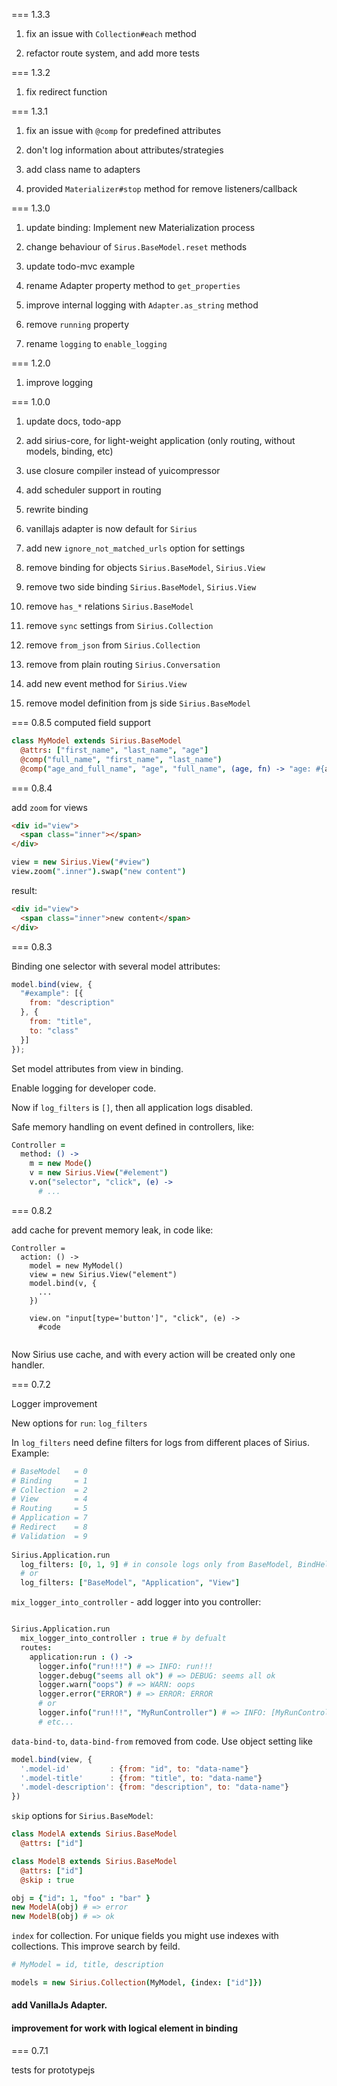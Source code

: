 === 1.3.3

1. fix an issue with `Collection#each` method

2. refactor route system, and add more tests

=== 1.3.2

1. fix redirect function


=== 1.3.1
1. fix an issue with `@comp` for predefined attributes

2. don't log information about attributes/strategies

3. add class name to adapters

4. provided `Materializer#stop` method for remove listeners/callback 

=== 1.3.0

1. update binding: Implement new Materialization process

2. change behaviour of `Sirus.BaseModel.reset` methods

3. update todo-mvc example

4. rename Adapter property method to `get_properties`

5. improve internal logging with `Adapter.as_string` method

6. remove `running` property

7. rename `logging` to `enable_logging`


=== 1.2.0

1. improve logging

=== 1.0.0

1. update docs, todo-app

2. add sirius-core, for light-weight application (only routing, without models, binding, etc)

3. use closure compiler instead of yuicompressor

4. add scheduler support in routing

5. rewrite binding

6. vanillajs adapter is now default for `Sirius`
 
7. add new `ignore_not_matched_urls` option for settings
  
8. remove binding for objects `Sirius.BaseModel`, `Sirius.View`

9. remove two side binding `Sirius.BaseModel`, `Sirius.View`

10. remove `has_*` relations `Sirius.BaseModel`
 
11. remove `sync` settings from `Sirius.Collection`
 
12. remove `from_json` from `Sirius.Collection`
 
13. remove from plain routing `Sirius.Conversation`
 
14. add new event method for `Sirius.View` 
 
15. remove model definition from js side `Sirius.BaseModel` 

=== 0.8.5 computed field support

```coffee
class MyModel extends Sirius.BaseModel
  @attrs: ["first_name", "last_name", "age"]
  @comp("full_name", "first_name", "last_name")
  @comp("age_and_full_name", "age", "full_name", (age, fn) -> "age: #{age}, #{fn}")  
```

=== 0.8.4 

add `zoom` for views

```html
<div id="view">
  <span class="inner"></span>
</div>
```

```coffee
view = new Sirius.View("#view")
view.zoom(".inner").swap("new content")
```

result:

```html
<div id="view">
  <span class="inner">new content</span>
</div>
```

=== 0.8.3

Binding one selector with several model attributes:

```javascript
model.bind(view, { 
  "#example": [{
    from: "description"
  }, {
    from: "title",
    to: "class"
  }]
});
```

Set model attributes from view in binding.

Enable logging for developer code.

Now if `log_filters` is `[]`, then all application logs disabled.

Safe memory handling on event defined in controllers, like:

```coffee
Controller = 
  method: () ->
    m = new Mode()
    v = new Sirius.View("#element")
    v.on("selector", "click", (e) -> 
      # ...
```



=== 0.8.2

add cache for prevent memory leak, in code like:

```
Controller =
  action: () ->
    model = new MyModel()
    view = new Sirius.View("element")
    model.bind(v, {
      ...
    })
    
    view.on "input[type='button']", "click", (e) ->
      #code
    
```

Now Sirius use cache, and with every action will be created only one handler.


=== 0.7.2 

Logger improvement

New options for `run`: `log_filters`

In `log_filters` need define filters for logs from different places of Sirius. Example:

```coffee
# BaseModel   = 0
# Binding     = 1
# Collection  = 2
# View        = 4
# Routing     = 5
# Application = 7
# Redirect    = 8
# Validation  = 9
 
Sirius.Application.run
  log_filters: [0, 1, 9] # in console logs only from BaseModel, BindHelper, and Validators
  # or 
  log_filters: ["BaseModel", "Application", "View"]
```

`mix_logger_into_controller` - add logger into you controller:

```coffee

Sirius.Application.run
  mix_logger_into_controller : true # by defualt
  routes: 
    application:run : () ->
      logger.info("run!!!") # => INFO: run!!!
      logger.debug("seems all ok") # => DEBUG: seems all ok
      logger.warn("oops") # => WARN: oops
      logger.error("ERROR") # => ERROR: ERROR
      # or 
      logger.info("run!!!", "MyRunController") # => INFO: [MyRunController] run!!!
      # etc...

```

`data-bind-to`, `data-bind-from` removed from code. Use object setting like

```js
model.bind(view, {
  '.model-id'         : {from: "id", to: "data-name"}
  '.model-title'      : {from: "title", to: "data-name"}
  '.model-description': {from: "description", to: "data-name"}
})

```

`skip` options for `Sirius.BaseModel`:

```coffee
class ModelA extends Sirius.BaseModel
  @attrs: ["id"]

class ModelB extends Sirius.BaseModel
  @attrs: ["id"]
  @skip : true

obj = {"id": 1, "foo" : "bar" }
new ModelA(obj) # => error
new ModelB(obj) # => ok

```

`index` for collection. For unique fields you might use indexes with collections.
This improve search by feild.

```coffee
# MyModel = id, title, description

models = new Sirius.Collection(MyModel, {index: ["id"]})

```

#### add VanillaJs Adapter.

#### improvement for work with logical element in binding


=== 0.7.1 

tests for prototypejs










